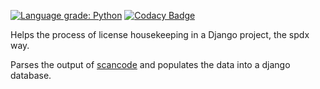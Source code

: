 [![Language grade: Python](https://img.shields.io/lgtm/grade/python/g/raratiru/django-quenv.svg?logo=lgtm&logoWidth=18)](https://lgtm.com/projects/g/raratiru/django-quenv/context:python)
[![Codacy Badge](https://api.codacy.com/project/badge/Grade/81098980cb5b40e899c5161835020509)](https://www.codacy.com/app/raratiru/django-quenv?utm_source=github.com&amp;utm_medium=referral&amp;utm_content=raratiru/django-quenv&amp;utm_campaign=Badge_Grade)


Helps the process of license housekeeping in a Django project, the spdx way.

Parses the output of [scancode](https://github.com/nexB/scancode-toolkit) and populates the data into a django database.
